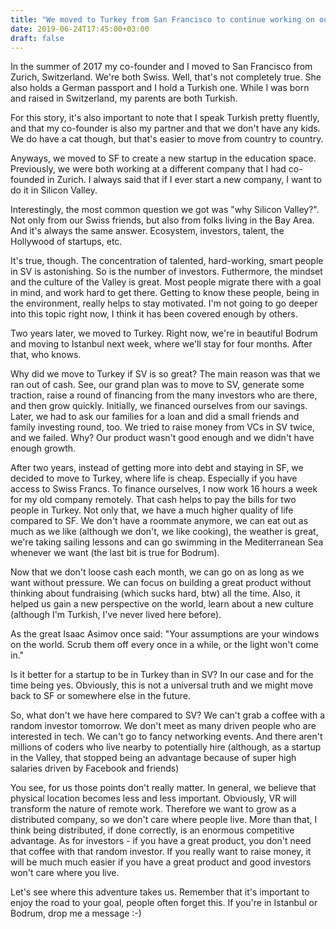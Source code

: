 ```yaml
---
title: "We moved to Turkey from San Francisco to continue working on our startup"
date: 2019-06-24T17:45:00+03:00
draft: false
---
```


In the summer of 2017 my co-founder and I moved to San Francisco from Zurich, Switzerland. We're both Swiss. Well, that's not completely true. She also holds a German passport and I hold a Turkish one. While I was born and raised in Switzerland, my parents are both Turkish.

For this story, it's also important to note that I speak Turkish pretty fluently, and that my co-founder is also my partner and that we don't have any kids. We do have a cat though, but that's easier to move from country to country.

Anyways, we moved to SF to create a new startup in the education space. Previously, we were both working at a different company that I had co-founded in Zurich. I always said that if I ever start a new company, I want to do it in Silicon Valley.

Interestingly, the most common question we got was "why Silicon Valley?". Not only from our Swiss friends, but also from folks living in the Bay Area. And it's always the same answer. Ecosystem, investors, talent, the Hollywood of startups, etc.

It's true, though. The concentration of talented, hard-working, smart people in SV is astonishing. So is the number of investors. Futhermore, the mindset and the culture of the Valley is great. Most people migrate there with a goal in mind, and work hard to get there. Getting to know these people, being in the environment, really helps to stay motivated. I'm not going to go deeper into this topic right now, I think it has been covered enough by others.

Two years later, we moved to Turkey. Right now, we're in beautiful Bodrum and moving to Istanbul next week, where we'll stay for four months. After that, who knows.

Why did we move to Turkey if SV is so great? The main reason was that we ran out of cash. See, our grand plan was to move to SV, generate some traction, raise a round of financing from the many investors who are there, and then grow quickly. Initially, we financed ourselves from our savings. Later, we had to ask our families for a loan and did a small friends and family investing round, too. We tried to raise money from VCs in SV twice, and we failed. Why? Our product wasn't good enough and we didn't have enough growth.

After two years, instead of getting more into debt and staying in SF, we decided to move to Turkey, where life is cheap. Especially if you have access to Swiss Francs. To finance ourselves, I now work 16 hours a week for my old company remotely. That cash helps to pay the bills for two people in Turkey. Not only that, we have a much higher quality of life compared to SF. We don't have a roommate anymore, we can eat out as much as we like (although we don't, we like cooking), the weather is great, we're taking sailing lessons and can go swimming in the Mediterranean Sea whenever we want (the last bit is true for Bodrum).

Now that we don't loose cash each month, we can go on as long as we want without pressure. We can focus on building a great product without thinking about fundraising (which sucks hard, btw) all the time. Also, it helped us gain a new perspective on the world, learn about a new culture (although I'm Turkish, I've never lived here before).

As the great Isaac Asimov once said: "Your assumptions are your windows on the world. Scrub them off every once in a while, or the light won't come in."

Is it better for a startup to be in Turkey than in SV? In our case and for the time being yes. Obviously, this is not a universal truth and we might move back to SF or somewhere else in the future.

So, what don't we have here compared to SV? We can't grab a coffee with a random investor tomorrow. We don't meet as many driven people who are interested in tech. We can't go to fancy networking events. And there aren't millions of coders who live nearby to potentially hire (although, as a startup in the Valley, that stopped being an advantage because of super high salaries driven by Facebook and friends)

You see, for us those points don't really matter. In general, we believe that physical location becomes less and less important. Obviously, VR will transform the nature of remote work. Therefore we want to grow as a distributed company, so we don't care where people live. More than that, I think being distributed, if done correctly, is an enormous competitive advantage. As for investors - if you have a great product, you don't need that coffee with that random investor. If you really want to raise money, it will be much much easier if you have a great product and good investors won't care where you live.

Let's see where this adventure takes us. Remember that it's important to enjoy the road to your goal, people often forget this. If you're in Istanbul or Bodrum, drop me a message :-)
